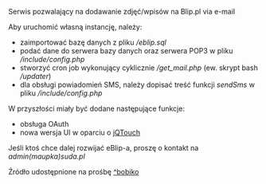 Serwis pozwalający na dodawanie zdjęć/wpisów na Blip.pl via e-mail

Aby uruchomić własną instancję, należy:
  * zaimportować bazę danych z pliku _/eblip.sql_
  * podać dane do serwera bazy danych oraz serwera POP3 w pliku _/include/config.php_
  * stworzyć cron job wykonujący cyklicznie _/get_mail.php_ (ew. skrypt bash _/updater_)
  * dla obsługi powiadomień SMS, należy dopisać treść funkcji *sendSms* w pliku _/include/config.php_

W przyszłości miały być dodane następujące funkcje:
  * obsługa OAuth
  * nowa wersja UI w oparciu o [jQTouch](http://www.jqtouch.com/)

Jeśli ktoś chce dalej rozwijać eBlip-a, proszę o kontakt na *admin(maupka)suda.pl*

Źródło udostępnione na prośbę [^bobiko](http://bobiko.blip.pl/)